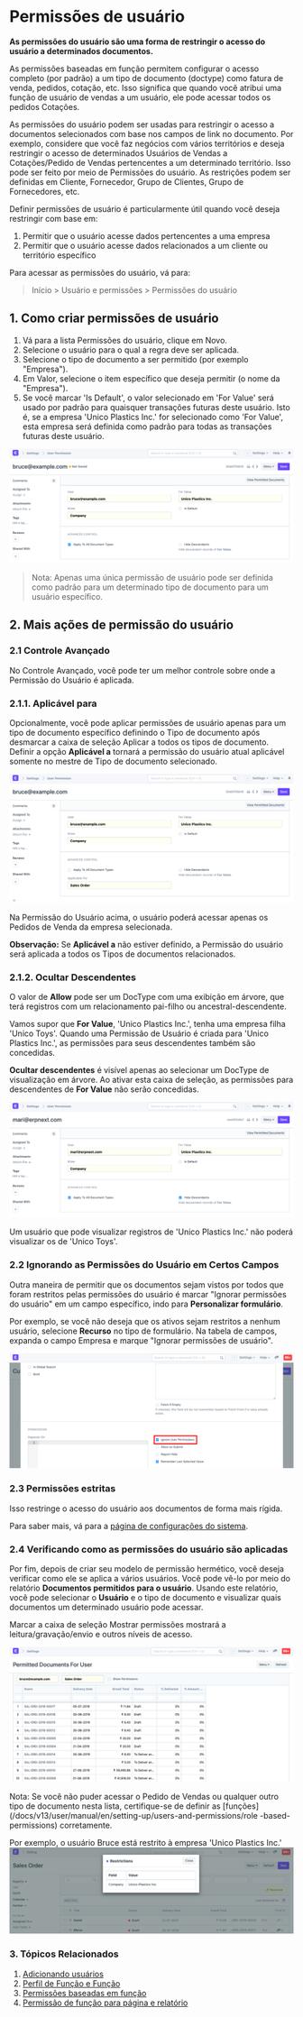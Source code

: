 # Permissões de usuário


**As permissões do usuário são uma forma de restringir o acesso do usuário a determinados documentos.**


As permissões baseadas em função permitem configurar o acesso completo (por padrão) a um tipo de documento (doctype) como fatura de venda, pedidos, cotação, etc. Isso significa que quando você atribui uma função de usuário de vendas a um usuário, ele pode acessar todos os pedidos Cotações.


As permissões do usuário podem ser usadas para restringir o acesso a documentos selecionados com base nos campos de link no documento. Por exemplo, considere que você faz negócios com vários territórios e deseja restringir o acesso de determinados Usuários de Vendas a Cotações/Pedido de Vendas pertencentes a um determinado território. Isso pode ser feito por meio de Permissões do usuário. As restrições podem ser definidas em Cliente, Fornecedor, Grupo de Clientes, Grupo de Fornecedores, etc.


Definir permissões de usuário é particularmente útil quando você deseja restringir com base em:


1. Permitir que o usuário acesse dados pertencentes a uma empresa
2. Permitir que o usuário acesse dados relacionados a um cliente ou território específico


Para acessar as permissões do usuário, vá para:



>
> Início > Usuário e permissões > Permissões do usuário
>
>
>


## 1. Como criar permissões de usuário


1. Vá para a lista Permissões do usuário, clique em Novo.
2. Selecione o usuário para o qual a regra deve ser aplicada.
3. Selecione o tipo de documento a ser permitido (por exemplo "Empresa").
4. Em Valor, selecione o item específico que deseja permitir (o nome da "Empresa").
5. Se você marcar 'Is Default', o valor selecionado em 'For Value' será usado por padrão para quaisquer transações futuras deste usuário. Isto é, se a empresa 'Unico Plastics Inc.' for selecionado como 'For Value', esta empresa será definida como padrão para todas as transações futuras deste usuário.


![Criando uma nova permissão de usuário](/files/new-user-permission.png)



>
> Nota: Apenas uma única permissão de usuário pode ser definida como padrão para um determinado tipo de documento para um usuário específico.
>
>
>


## 2. Mais ações de permissão do usuário


### 2.1 Controle Avançado


No Controle Avançado, você pode ter um melhor controle sobre onde a Permissão do Usuário é aplicada.


### 2.1.1. Aplicável para


Opcionalmente, você pode aplicar permissões de usuário apenas para um tipo de documento específico definindo o Tipo de documento após desmarcar a caixa de seleção Aplicar a todos os tipos de documento.
Definir a opção **Aplicável a** tornará a permissão do usuário atual aplicável somente no mestre de Tipo de documento selecionado.


![Aplicável para](/files/advanced-control.png)


Na Permissão do Usuário acima, o usuário poderá acessar apenas os Pedidos de Venda da empresa selecionada.


**Observação:** Se **Aplicável a** não estiver definido, a Permissão do usuário será aplicada a todos os Tipos de documentos relacionados.


### 2.1.2. Ocultar Descendentes


O valor de **Allow** pode ser um DocType com uma exibição em árvore, que terá registros com um relacionamento pai-filho ou ancestral-descendente.


Vamos supor que **For Value**, 'Unico Plastics Inc.', tenha uma empresa filha 'Unico Toys'. Quando uma Permissão de Usuário é criada para 'Unico Plastics Inc.', as permissões para seus descendentes também são concedidas.


**Ocultar descendentes** é visível apenas ao selecionar um DocType de visualização em árvore. Ao ativar esta caixa de seleção, as permissões para descendentes de **For Value** não serão concedidas.


![Ocultar permissões descendentes](/files/hide-descendant-permissions.png)


Um usuário que pode visualizar registros de 'Unico Plastics Inc.' não poderá visualizar os de 'Unico Toys'.


### 2.2 Ignorando as Permissões do Usuário em Certos Campos


Outra maneira de permitir que os documentos sejam vistos por todos que foram restritos pelas permissões do usuário é marcar "Ignorar permissões do usuário" em um campo específico, indo para **Personalizar formulário**.


Por exemplo, se você não deseja que os ativos sejam restritos a nenhum usuário, selecione **Recurso** no tipo de formulário. Na tabela de campos, expanda o campo Empresa e marque "Ignorar permissões de usuário".


![Ignorar permissões de usuário em propriedades específicas](/files/ignore-user-permissions.png)


### 2.3 Permissões estritas


Isso restringe o acesso do usuário aos documentos de forma mais rígida.


Para saber mais, vá para a [página de configurações do sistema](/docs/v13/user/manual/en/setting-up/settings/system-settings#14-permissions).


### 2.4 Verificando como as permissões do usuário são aplicadas


Por fim, depois de criar seu modelo de permissão hermético, você deseja verificar como ele se aplica a vários usuários. Você pode vê-lo por meio do relatório **Documentos permitidos para o usuário**. Usando este relatório, você pode selecionar o **Usuário** e o tipo de documento e visualizar quais documentos um determinado usuário pode acessar.


Marcar a caixa de seleção Mostrar permissões mostrará a leitura/gravação/envio e outros níveis de acesso.


![Documentos permitidos para relatório do usuário](/files/permitted-documents.png)


Nota: Se você não puder acessar o Pedido de Vendas ou qualquer outro tipo de documento nesta lista, certifique-se de definir as [funções](/docs/v13/user/manual/en/setting-up/users-and-permissions/role -based-permissions) corretamente.


Por exemplo, o usuário Bruce está restrito à empresa 'Unico Plastics Inc.'
![Usuário restrito à empresa](/files/user-restricted-to-company.png)


### 3. Tópicos Relacionados


1. [Adicionando usuários](/docs/v13/user/manual/en/setting-up/users-and-permissions/adding-users)
2. [Perfil de Função e Função](/docs/v13/user/manual/en/setting-up/users-and-permissions/role-and-role-profile)
3. [Permissões baseadas em função](/docs/v13/user/manual/en/setting-up/users-and-permissions/role-based-permissions)
4. [Permissão de função para página e relatório](/docs/v13/user/manual/en/setting-up/users-and-permissions/role-permission-for-page-and-report)